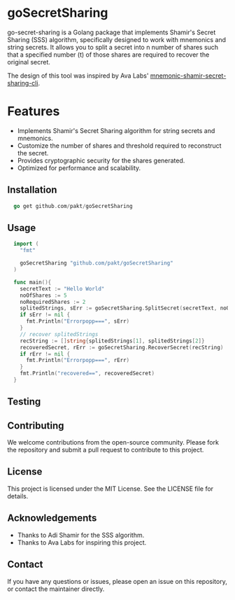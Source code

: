 # goSecretSharing

go-secret-sharing is a Golang package that implements Shamir's Secret Sharing (SSS) algorithm, specifically designed to work with mnemonics and string secrets. It allows you to split a secret into n number of shares such that a specified number (t) of those shares are required to recover the original secret.

The design of this tool was inspired by Ava Labs' [mnemonic-shamir-secret-sharing-cli](https://github.com/ava-labs/mnemonic-shamir-secret-sharing-cli).

# Features

- Implements Shamir's Secret Sharing algorithm for string secrets and mnemonics.
- Customize the number of shares and threshold required to reconstruct the secret.
- Provides cryptographic security for the shares generated.
- Optimized for performance and scalability.

## Installation

```go
  go get github.com/pakt/goSecretSharing
```

## Usage

```go
  import (
    "fmt"

    goSecretSharing "github.com/pakt/goSecretSharing"
  )

  func main(){
    secretText := "Hello World"
    noOfShares := 5
    noRequiredShares := 2
    splitedStrings, sErr := goSecretSharing.SplitSecret(secretText, noOfShares, noRequiredShares)
    if sErr != nil {
      fmt.Println("Errorpopp===", sErr)
    }
    // recover splitedStrings
    recString := []string{splitedStrings[1], splitedStrings[2]}
    recoveredSecret, rErr := goSecretSharing.RecoverSecret(recString)
    if rErr != nil {
      fmt.Println("Errorpopp===", rErr)
    }
    fmt.Println("recovered==", recoveredSecret)
  }
```

## Testing

## Contributing

We welcome contributions from the open-source community. Please fork the repository and submit a pull request to contribute to this project.

## License

This project is licensed under the MIT License. See the LICENSE file for details.

## Acknowledgements

- Thanks to Adi Shamir for the SSS algorithm.
- Thanks to Ava Labs for inspiring this project.

## Contact

If you have any questions or issues, please open an issue on this repository, or contact the maintainer directly.
